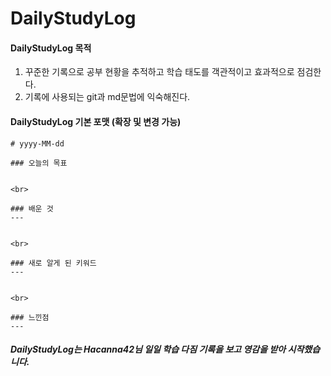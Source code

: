 # DailyStudyLog

#### DailyStudyLog 목적

1. 꾸준한 기록으로 공부 현황을 추적하고 학습 태도를 객관적이고 효과적으로 점검한다.
2. 기록에 사용되는 git과 md문법에 익숙해진다.

#### DailyStudyLog 기본 포맷 (확장 및 변경 가능)
	# yyyy-MM-dd

	### 오늘의 목표


	<br>

	### 배운 것
	---


	<br>

	### 새로 알게 된 키워드
	---
	

	<br>

	### 느낀점
	---


##### DailyStudyLog는 **Hacanna42님 일일 학습 다짐 기록**을 보고 영감을 받아 시작했습니다.
